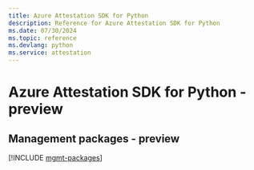 ```yaml
---
title: Azure Attestation SDK for Python
description: Reference for Azure Attestation SDK for Python
ms.date: 07/30/2024
ms.topic: reference
ms.devlang: python
ms.service: attestation
---
```

# Azure Attestation SDK for Python - preview

## Management packages - preview
[!INCLUDE [mgmt-packages](attestation-mgmt-index.md)]